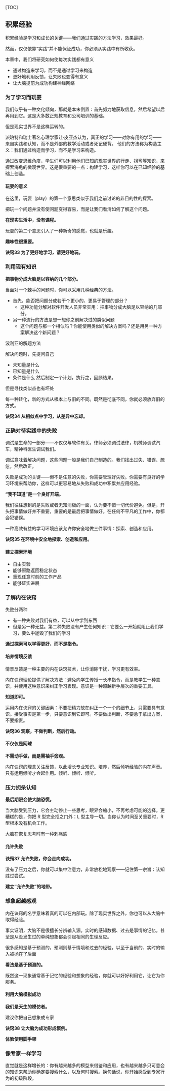 [TOC]

## 积累经验

积累经验是学习和成长的关键——我们通过实践的方法学习，效果最好。

然而，仅仅依靠“实践”并不能保证成功，你必须从实践中有所收获。

本章中，我们将研究如何使每次实践都有意义
- 通过构造来学习，而不是通过学习来构造
- 更好地利用反馈，让失败也变得有意义
- 让大脑提前为成功构建神经网络

### 为了学习而玩耍

我们似乎有一种文化倾向，那就是本末倒置：首先努力地获取信息，然后希望以后再用到它。这是大多数正规教育和公司培训的基础。

但是现实世界不是这样运转的。

派珀特和瑞士著名心理学家让·皮亚杰认为，真正的学习——对你有用的学习——来自实践和认知，而不是外部的教学活动或者死记硬背。
他们的方法称为构造主义：我们通过构造而学习，而不是学习来构造。

通过改变思维角度，学生们可以利用他们已知的现实世界的行走、拐弯等知识，来探索海龟的微观世界。这是很重要的一点：构建学习，这样你可以在已知经验的基础上创造。

#### 玩耍的意义

在这里，玩耍（play）的第一个意思类似于我们之前讨论的非目的性的探索。

把玩一个问题并没有使问题变得容易，而是让我们看清如何了解这个问题。

**在现实生活中，没有课程。**

玩耍的第二个意思引入了一种新奇的感觉，也就是乐趣。

**趣味性很重要。**

**诀窍33 为了更好地学习，请更好地玩。**

### 利用现有知识

**把事物分成大脑足以容纳的几个部分。**

当面对一个棘手的问题时，你可以采用几种经典的方法。
- 首先，能否把问题分成若干个更小的、更易于管理的部分？
  - 这种功能分解对软件开发人员非常实用：把事物分成大脑足以容纳的几部分。
- 另一种流行的方法是想一想你之前解决过的类似问题
  - 这个问题与那一个相似吗？你能使用类似的解决方案吗？还是用另一种方案解决这个新问题？

波利亚的解题方法

解决问题时，先提问自己
- 未知量是什么
- 已知量是什么
- 条件是什么
然后制定一个计划，执行之，回顾结果。

但是寻找类似点也有坏处

每一种转化，新的方式从根本上与旧的不同。既然是彻底不同，你就必须放弃旧的方式。

**诀窍34 从相似点中学习，从差异中忘却。**

### 正确对待实践中的失败

调试是生命的一部分——不仅仅与软件有关。律师必须调试法律，机械师调试汽车，精神科医生调试我们。

调试意味着解决问题，这些问题一般是我们自己制造的。我们找出过失、错误、疏忽，然后改正。

失败是成功的关键——但不是任意的失败，你需要管理好失败。你需要有良好的学习环境来帮助你，这样可以更容易地从失败和成功中积累并应用经验。

**“我不知道”是一个良好开端。**

我们往往想到的是失败或者无知消极的一面，认为要不惜一切代价避免。但是，开头把事情做好并不重要，重要的是最后把事情做好。在任何不平凡的工作中，你都会犯错误。

一种高效有益的学习环境应该允许你安全地做三件事情：探索、创造和应用。

**诀窍35 在环境中安全地探索、创造和应用。**

#### 建立探索环境

- 自由实验
- 能够原路返回稳定状态
- 重现任意时刻的工作产品
- 能够证实进展

### 了解内在诀窍

失败分两种
- 有一种失败对我们有益，可以从中学到东西
- 但是另一种无益。第二种失败没有产生任何知识：它要么一开始就阻止我们学习，要么中途毁了我们的学习

**通过探索可以学得更好，而不是指令。**

#### 培养情境反馈

情景反馈是一种主要的内在诀窍技术，让你消除干扰，学习更有效率。

内在诀窍理论提供了解决方法：避免向学生传授一长串指令，而是教学生一种意识，并使用这种意识来纠正学习表现。意识是一种超越新手层次的重要工具。

**知道即可。**

运用内在诀窍的关键因素：不要把精力放在纠正一个一个的细节上，只需要具有意识。接受事实是第一步，只要意识到它即可。不要做出判断，不要急于拿出方案，不要指责。

**诀窍36 观察，不做判断，然后行动。**

#### 不仅仅是网球

**不需动手做，而是需袖手旁观。**

内在诀窍的理念关注反馈，以此增长专业知识。培养，然后倾听经验的内在声音。只有运用倾听才会起作用。倾听、倾听、倾听。

### 压力扼杀认知

**最后期限会使大脑恐慌。**

当大脑受到压力，它会主动停止一些思考，眼界会缩小，不再考虑可能的选择。更糟糕的是，你把 R 型完全拒之门外：L 型主导一切。当你认为时间至关重要时，R 型根本没有机会工作。

大脑在恢复思考时有一种刺痛感

#### 允许失败

**诀窍37 允许失败，你会走向成功。**

没有了压力之后，你就可以集中注意力，非常放松地观察——记住第一宗旨：认知胜过尝试。

**建立“允许失败”的地带。**

### 想象超越感观

内在诀窍的名字意味着真的可以在内部玩。除了现实世界之外，你也可以从大脑中取得经验。

事实证明，大脑不是很擅长分辨输入源。实时的感知数据、过去是事情的记忆，甚至是从没发生过的单纯想象都会引起相同的生理反应。

很多感知是基于预测的，预测则基于情境和过去的经验，以至于当前的、实时的输入被抛在了后面

**看法是基于预测的。**

既然这一现象通常基于记忆的经验和想象的经验，你就可以好好利用它，让它为你服务。

#### 利用大脑模拟成功

**我们是天生的模仿者。**

建议你把自己想象成专家

**诀窍38 让大脑为成功形成惯例。**

**体验使用脚手架**

### 像专家一样学习

直觉就是这样增长的：你有越来越多的模型来借鉴和应用，也有越来越多只可意会的知识来帮助你确定要搜索什么，以及何时搜索。换句话说，你开始感受到专家行为的初级阶段。

-------

